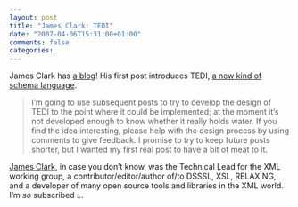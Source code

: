 ```yaml
---
layout: post
title: "James Clark: TEDI"
date: "2007-04-06T15:31:00+01:00"
comments: false
categories: 
---
```


<p>James Clark has <a href="http://blog.jclark.com/">a blog</a>! His first post introduces TEDI, <a href="http://blog.jclark.com/2007/04/do-we-need-new-kind-of-schema-language.html">a new kind of schema language</a>.</p>

<blockquote>
<p>I&#8217;m going to use subsequent posts to try to develop the design of TEDI to the point where it could be implemented; at the moment it&#8217;s not developed enough to know whether it really holds water. If you find the idea interesting, please help with the design process by using comments to give feedback. I promise to try to keep future posts shorter, but I wanted my first real post to have a bit of meat to it.</p>
</blockquote>

<p><a href="http://www.jclark.com/bio.htm">James Clark</a>, in case you don&#8217;t know, was the Technical Lead for the XML working group, a contributor/editor/author of/to DSSSL, XSL, RELAX NG, and a developer of many open source tools and libraries in the XML world. I&#8217;m <em>so</em> subscribed &#8230;</p>


